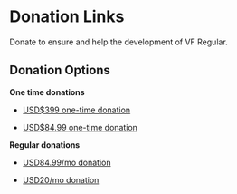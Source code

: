 # Donation Links

Donate to ensure and help the development of VF Regular.

## Donation Options

**One time donations**

- [USD$399 one-time donation](https://buy.stripe.com/00g8xI0TngLhdagbJc)

- [USD$84.99 one-time donation](https://buy.stripe.com/9AQg0acC52Ur0nueVp)

**Regular donations**

- [USD84.99/mo donation](https://buy.stripe.com/8wM8xIdG97aHc6c7sY)

- [USD20/mo donation](https://buy.stripe.com/aEU7tEfOh66DgmsfZv)


